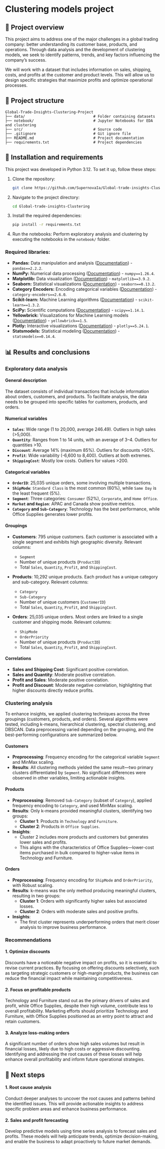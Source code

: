 # Clustering models project

## 📜 Project overview

This project aims to address one of the major challenges in a global trading company: better understanding its customer base, products, and operations. Through data analysis and the development of clustering models, we seek to identify patterns, trends, and key factors influencing the company’s success.

We will work with a dataset that includes information on sales, shipping, costs, and profits at the customer and product levels. This will allow us to design specific strategies that maximize profits and optimize operational processes.

## 🔧️ Project structure
```
Global-Trade-Insights-Clustering-Project
├── data/                               # Folder containing datasets
├── notebook/                           # Jupyter Notebooks for EDA and clustering
├── src/                                # Source code
├── .gitignore                          # Git ignore file
├── README.md                           # Project documentation
├── requirements.txt                    # Project dependencies
```

## 🔧 Installation and requirements

This project was developed in Python 3.12. To set it up, follow these steps:

1. Clone the repository:
   ```bash
   git clone https://github.com/SupernovaIa/Global-trade-insights-Clustering
   ```
2. Navigate to the project directory:
   ```bash
   cd Global-trade-insights-Clustering
   ```
3. Install the required dependencies:
   ```bash
   pip install -r requirements.txt
   ```
4. Run the notebooks:
   Perform exploratory analysis and clustering by executing the notebooks in the `notebook/` folder.

### Required libraries:

- **Pandas:** Data manipulation and analysis ([Documentation](https://pandas.pydata.org/)) - `pandas==2.2.2`.
- **NumPy:** Numerical data processing ([Documentation](https://numpy.org/)) - `numpy==1.26.4`.
- **Matplotlib:** Data visualization ([Documentation](https://matplotlib.org/)) - `matplotlib==3.9.2`.
- **Seaborn:** Statistical visualizations ([Documentation](https://seaborn.pydata.org/)) - `seaborn==0.13.2`.
- **Category Encoders:** Encoding categorical variables ([Documentation](https://contrib.scikit-learn.org/category_encoders/)) - `category-encoders==2.6.0`.
- **Scikit-learn:** Machine Learning algorithms ([Documentation](https://scikit-learn.org/)) - `scikit-learn==1.3.2`.
- **SciPy:** Scientific computations ([Documentation](https://scipy.org/)) - `scipy==1.14.1`.
- **Yellowbrick:** Visualizations for Machine Learning models ([Documentation](https://www.scikit-yb.org/en/latest/)) - `yellowbrick==1.5`.
- **Plotly:** Interactive visualizations ([Documentation](https://plotly.com/)) - `plotly==5.24.1`.
- **Statsmodels:** Statistical modeling ([Documentation](https://www.statsmodels.org/)) - `statsmodels==0.14.4`.

## 📊 Results and conclusions

### Exploratory data analysis

#### General description
The dataset consists of individual transactions that include information about orders, customers, and products. To facilitate analysis, the data needs to be grouped into specific tables for customers, products, and orders.

#### Numerical variables
- **`Sales`**: Wide range (1 to 20,000, average 246.49). Outliers in high sales (>5,000).
- **`Quantity`**: Ranges from 1 to 14 units, with an average of 3–4. Outliers for quantities >10.
- **`Discount`**: Average 14% (maximum 85%). Outliers for discounts >50%.
- **`Profit`**: Wide variability (-6,600 to 8,400). Outliers at both extremes.
- **`ShippingCost`**: Mostly low costs. Outliers for values >200.

#### Categorical variables
- **`OrderID`**: 25,035 unique orders, some involving multiple transactions.
- **`ShipMode`**: `Standard Class` is the most common (60%), while `Same Day` is the least frequent (5%).
- **`Segment`**: Three categories: `Consumer` (52%), `Corporate`, and `Home Office`.
- **`Market` and `Region`**: APAC and Canada show positive metrics.
- **`Category` and `Sub-Category`**: Technology has the best performance, while Office Supplies generates lower profits.


#### Groupings
- **Customers**: 795 unique customers. Each customer is associated with a single segment and exhibits high geographic diversity. Relevant columns: 
  - `Segment`
  - Number of unique products (`ProductID`)
  - Total `Sales`, `Quantity`, `Profit`, and `ShippingCost`.

- **Products**: 10,292 unique products. Each product has a unique category and sub-category. Relevant columns:
  - `Category`
  - `Sub-Category`
  - Number of unique customers (`CustomerID`)
  - Total `Sales`, `Quantity`, `Profit`, and `ShippingCost`.

- **Orders**: 25,035 unique orders. Most orders are linked to a single customer and shipping mode. Relevant columns:
  - `ShipMode`
  - `OrderPriority`
  - Number of unique products (`ProductID`)
  - Total `Sales`, `Quantity`, `Profit`, and `ShippingCost`.

#### Correlations
- **Sales and Shipping Cost**: Significant positive correlation.
- **Sales and Quantity**: Moderate positive correlation.
- **Profit and Sales**: Moderate positive correlation.
- **Profit and Discount**: Moderate negative correlation, highlighting that higher discounts directly reduce profits.

### Clustering analysis

To enhance insights, we applied clustering techniques across the three groupings (customers, products, and orders). Several algorithms were tested, including k-means, hierarchical clustering, spectral clustering, and DBSCAN. Data preprocessing varied depending on the grouping, and the best-performing configurations are summarized below.

#### Customers
- **Preprocessing**: Frequency encoding for the categorical variable `Segment` and MinMax scaling.
- **Results**: All clustering methods yielded the same result—two primary clusters differentiated by `Segment`. No significant differences were observed in other variables, limiting actionable insights.

#### Products
- **Preprocessing**: Removed `Sub-Category` (subset of `Category`), applied frequency encoding to `Category`, and used MinMax scaling.
- **Results**: Only k-means provided meaningful clusters, identifying two groups:
  - **Cluster 1**: Products in `Technology` and `Furniture`.
  - **Cluster 2**: Products in `Office Supplies`.
- **Insights**: 
  - Cluster 2 includes more products and customers but generates lower sales and profits.
  - This aligns with the characteristics of Office Supplies—lower-cost items purchased in bulk compared to higher-value items in Technology and Furniture.

#### Orders
- **Preprocessing**: Frequency encoding for `ShipMode` and `OrderPriority`, with Robust scaling.
- **Results**: k-means was the only method producing meaningful clusters, resulting in two groups:
  - **Cluster 1**: Orders with significantly higher sales but associated losses.
  - **Cluster 2**: Orders with moderate sales and positive profits.
- **Insights**: 
  - The first cluster represents underperforming orders that merit closer analysis to improve business performance.

### Recommendations

#### 1. Optimize discounts
Discounts have a noticeable negative impact on profits, so it is essential to revise current practices. By focusing on offering discounts selectively, such as targeting strategic customers or high-margin products, the business can reduce the financial impact while maintaining competitiveness.


#### 2. Focus on profitable products
Technology and Furniture stand out as the primary drivers of sales and profit, while Office Supplies, despite their high volume, contribute less to overall profitability. Marketing efforts should prioritize Technology and Furniture, with Office Supplies positioned as an entry point to attract and retain customers.

#### 3. Analyze loss-making orders
A significant number of orders show high sales volumes but result in financial losses, likely due to high costs or aggressive discounting. Identifying and addressing the root causes of these losses will help enhance overall profitability and inform future operational strategies.

## 🧬 Next steps

#### 1. Root cause analysis
Conduct deeper analyses to uncover the root causes and patterns behind the identified issues. This will provide actionable insights to address specific problem areas and enhance business performance.

#### 2. Sales and profit forecasting
Develop predictive models using time series analysis to forecast sales and profits. These models will help anticipate trends, optimize decision-making, and enable the business to adapt proactively to future market demands.
